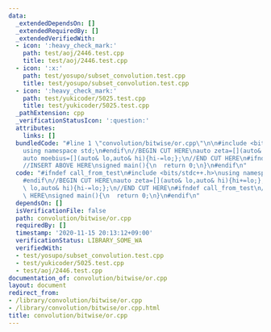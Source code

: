 ```yaml
---
data:
  _extendedDependsOn: []
  _extendedRequiredBy: []
  _extendedVerifiedWith:
  - icon: ':heavy_check_mark:'
    path: test/aoj/2446.test.cpp
    title: test/aoj/2446.test.cpp
  - icon: ':x:'
    path: test/yosupo/subset_convolution.test.cpp
    title: test/yosupo/subset_convolution.test.cpp
  - icon: ':heavy_check_mark:'
    path: test/yukicoder/5025.test.cpp
    title: test/yukicoder/5025.test.cpp
  _pathExtension: cpp
  _verificationStatusIcon: ':question:'
  attributes:
    links: []
  bundledCode: "#line 1 \"convolution/bitwise/or.cpp\"\n\n#include <bits/stdc++.h>\n\
    using namespace std;\n#endif\n//BEGIN CUT HERE\nauto zeta=[](auto& lo,auto& hi){hi+=lo;};\n\
    auto moebius=[](auto& lo,auto& hi){hi-=lo;};\n//END CUT HERE\n#ifndef call_from_test\n\
    //INSERT ABOVE HERE\nsigned main(){\n  return 0;\n}\n#endif\n"
  code: "#ifndef call_from_test\n#include <bits/stdc++.h>\nusing namespace std;\n\
    #endif\n//BEGIN CUT HERE\nauto zeta=[](auto& lo,auto& hi){hi+=lo;};\nauto moebius=[](auto&\
    \ lo,auto& hi){hi-=lo;};\n//END CUT HERE\n#ifndef call_from_test\n//INSERT ABOVE\
    \ HERE\nsigned main(){\n  return 0;\n}\n#endif\n"
  dependsOn: []
  isVerificationFile: false
  path: convolution/bitwise/or.cpp
  requiredBy: []
  timestamp: '2020-11-15 20:13:12+09:00'
  verificationStatus: LIBRARY_SOME_WA
  verifiedWith:
  - test/yosupo/subset_convolution.test.cpp
  - test/yukicoder/5025.test.cpp
  - test/aoj/2446.test.cpp
documentation_of: convolution/bitwise/or.cpp
layout: document
redirect_from:
- /library/convolution/bitwise/or.cpp
- /library/convolution/bitwise/or.cpp.html
title: convolution/bitwise/or.cpp
---
```

